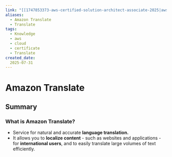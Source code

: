 ```yaml
---
link: "[[1747853373-aws-certified-solution-architect-associate-2025|aws Certified Solution Architect Associate 2025]]"
aliases: 
  - Amazon Translate
  - Translate
tags:
  - Knowledge
  - aws
  - cloud
  - certificate
  - Translate
created_date:
  2025-07-31
---
```

# Amazon Translate
## Summary
### What is Amazon Translate?
- Service for natural and accurate **language translation.**
- It allows you to **localize content** - such as websites and applications - for **international users**, and to easily translate large volumes of text efficiently.

